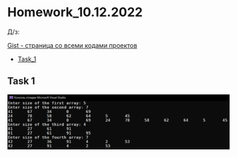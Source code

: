 
# Homework_10.12.2022
Д/з: 

<a href="https://gist.github.com/SlavikArt/960aef0bfd3a381de9b8527203054c1f">Gist - страница со всеми кодами проектов</a>

* [Task_1](Task_1)

<p align="center">
    <h2>Task 1</h2>
    <p></p>
    <img src="images/Task_1.png">
</p>